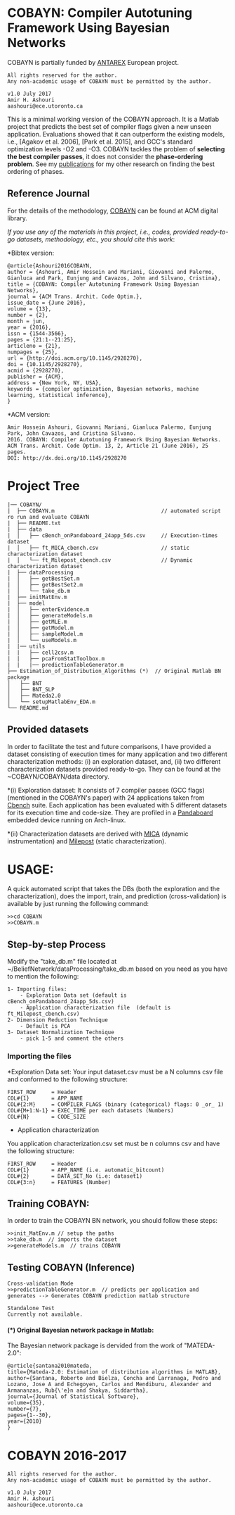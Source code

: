 # COBAYN: Compiler Autotuning Framework Using Bayesian Networks
COBAYN is partially funded by [ANTAREX](http://antarex-project.eu) European project. 
```
All rights reserved for the author. 
Any non-academic usage of COBAYN must be permitted by the author.

v1.0 July 2017              
Amir H. Ashouri             
aashouri@ece.utoronto.ca
```


This is a minimal working version of the COBAYN approach. It is a Matlab project that predicts the best set of compiler flags given a new unseen application. Evaluations showed that it can outperform the existing models, i.e., [Agakov et al. 2006], [Park et al. 2015], and GCC's standard optimization levels -O2 and -O3. COBAYN tackles the problem of **selecting the best compiler passes**, it does not consider the **phase-ordering problem**. See my [publications](http://www.eecg.toronto.edu/~aashouri/#publications) for my other research on finding the best ordering of phases.

## Reference Journal
For the details of the methodology, [COBAYN](http://dl.acm.org/citation.cfm?id=2928270) can be found at ACM digital library.

*If you use any of the materials in this project, i.e., codes, provided ready-to-go datasets, methodology, etc.,  you should cite this work*: 

*Bibtex version: 
```
@article{Ashouri2016COBAYN,
author = {Ashouri, Amir Hossein and Mariani, Giovanni and Palermo, Gianluca and Park, Eunjung and Cavazos, John and Silvano, Cristina},
title = {COBAYN: Compiler Autotuning Framework Using Bayesian Networks},
journal = {ACM Trans. Archit. Code Optim.},
issue_date = {June 2016},
volume = {13},
number = {2},
month = jun,
year = {2016},
issn = {1544-3566},
pages = {21:1--21:25},
articleno = {21},
numpages = {25},
url = {http://doi.acm.org/10.1145/2928270},
doi = {10.1145/2928270},
acmid = {2928270},
publisher = {ACM},
address = {New York, NY, USA},
keywords = {compiler optimization, Bayesian networks, machine learning, statistical inference},
} 
```

*ACM version:
```
Amir Hossein Ashouri, Giovanni Mariani, Gianluca Palermo, Eunjung Park, John Cavazos, and Cristina Silvano. 
2016. COBAYN: Compiler Autotuning Framework Using Bayesian Networks. 
ACM Trans. Archit. Code Optim. 13, 2, Article 21 (June 2016), 25 pages. 
DOI: http://dx.doi.org/10.1145/2928270
```

# Project Tree
```
|── COBAYN/
|  ├── COBAYN.m                                  // automated script ro run and evaluate COBAYN
|  ├── README.txt
|  ├── data
|  │   ├── cBench_onPandaboard_24app_5ds.csv     // Execution-times dataset
|  │   ├── ft_MICA_cbench.csv                    // static characterization dataset
|  │   └── ft_Milepost_cbench.csv                // Dynamic characterization dataset
|  ├── dataProcessing
|  │   ├── getBestSet.m
|  │   ├── getBestSet2.m
|  │   └── take_db.m
|  ├── initMatEnv.m
|  ├── model
|  │   ├── enterEvidence.m
|  │   ├── generateModels.m
|  │   ├── getMLE.m
|  │   ├── getModel.m
|  │   ├── sampleModel.m
|  │   └── useModels.m
|  |── utils
|  |   ├── cell2csv.m
|  |   ├── pcaFromStatToolbox.m
|  |   |── predictionTableGenerator.m
├── Estimation_of_Distribution_Algorithms (*)  // Original Matlab BN package
│   ├── BNT
│   ├── BNT_SLP
│   ├── Mateda2.0
│   └── setupMatlabEnv_EDA.m
└── README.md

```

## Provided datasets

In order to facilitate the test and future comparisons, I have provided a dataset consisting of execution times for many application and two different characterization methods: (i) an exploration dataset, and, (ii) two different characterization datasets provided ready-to-go. They can be found at the ~COBAYN/COBAYN/data directory. 

*(i) Exploration dataset: It consists of 7 compiler passes (GCC flags) (mentioned in the COBAYN's paper) with 24 applications taken from [Cbench](http://ctuning.org/wiki/index.php?title=CTools:CBench) suite. Each application has been evaluated with 5 different datasets for its execution time and code-size. They are profiled in a [Pandaboard](https://archlinuxarm.org/platforms/armv7/ti/pandaboard)  embedded device running on Arch-linux.

*(ii) Characterization datasets are derived with [MICA](https://github.com/boegel/MICA) (dynamic instrumentation) and [Milepost](https://github.com/ctuning/reproduce-milepost-project) (static characterization).



# USAGE:

A quick automated script that takes the DBs (both the exploration and the characterization), does the import, train, and prediction (cross-validation) is available by just running the following command:

```
>>cd COBAYN
>>COBAYN.m
```

## Step-by-step Process
Modify the "take_db.m" file located at ~/BeliefNetwork/dataProcessing/take_db.m
based on you need as you have to mention the following:

```
1- Importing files:
    - Exploration Data set (default is cBench_onPandaboard_24app_5ds.csv)
    - Application characterization file  (default is ft_Milepost_cbench.csv)
2- Dimension Reduction Technique
    - Default is PCA
3- Dataset Normalization Technique
    - pick 1-5 and comment the others
```

### Importing the files 

*Exploration Data set:
Your input dataset.csv must be a N columns csv file and  conformed to the following structure:

```
FIRST_ROW     = Header
COL#{1}       = APP_NAME
COL#{2:M}     = COMPILER_FLAGS (binary (categorical) flags: 0 _or_ 1)
COL#{M+1:N-1} = EXEC_TIME per each datasets (Numbers)
COL#{N}       = CODE_SIZE
```

* Application characterization

You application characterization.csv set must be n columns csv and have 
the following structure:

```
FIRST_ROW     = Header
COL#{1}       = APP_NAME (i.e. automatic_bitcount)
COL#{2}       = DATA_SET_No (i.e: dataset1)
COL#{3:n}     = FEATURES (Number)
```



## Training COBAYN:
In order to train the COBAYN BN network, you should follow these steps:

```
>>init_MatEnv.m // setup the paths  
>>take_db.m  // imports the dataset
>>generateModels.m  // trains COBAYN
```


##  Testing COBAYN (Inference)
```
Cross-validation Mode
>>predictionTableGenerator.m  // predicts per application and generates --> Generates COBAYN prediction matlab structure

Standalone Test 
Currently not available.
```

####  (*) Original Bayesian network package in Matlab: 

The Bayesian network package is dervided from the work of "MATEDA-2.0":
```
@article{santana2010mateda,
title={Mateda-2.0: Estimation of distribution algorithms in MATLAB},
author={Santana, Roberto and Bielza, Concha and Larranaga, Pedro and Lozano, Jose A and Echegoyen, Carlos and Mendiburu, Alexander and Armananzas, Rub{\'e}n and Shakya, Siddartha},
journal={Journal of Statistical Software},
volume={35},
number={7},
pages={1--30},
year={2010}
}
```
# COBAYN 2016-2017 
```
All rights reserved for the author. 
Any non-academic usage of COBAYN must be permitted by the author.

v1.0 July 2017              
Amir H. Ashouri             
aashouri@ece.utoronto.ca
```
